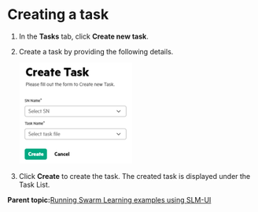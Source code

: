 # <a name="GUID-4760825E-0F95-4843-B806-4CBF9780AFDA"/> Creating a task

1.  In the **Tasks** tab, click **Create new task**.

2.  Create a task by providing the following details.

    ![Create Task](GUID-19FCF5A5-F3AC-42D7-8F4B-D94BAE696C48-high.png)

3.  Click **Create** to create the task. The created task is displayed under the Task List.


**Parent topic:**[Running Swarm Learning examples using SLM-UI](Running_Swarm_Learning_examples_using_SLM-UI.md)

